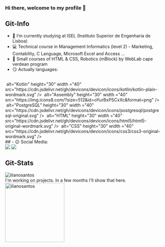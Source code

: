 ### Hi there, welcome to my profile 👋
<p "I'm Iliano Santos. I´m a Computer Science student and a cape verdean chess player." </p>

## Git-Info

- 👯 I’m currently studying at ISEL (Instituto Superior de Engenharia de Lisboa)
- 💻 Technical course in Management Informatics (level 2) - Marketing, Contability, C Language, Microsoft Excel and Access ...
- 🤯 Small courses of HTML & CSS, Robotics (mBlock) by WebLab cape verdean program
- 😏 Actually languages: 
<div style="display: inline_block"><br>
<img align="center"> alt="Kotlin" height="30" width ="40" src="https://cdn.jsdelivr.net/gh/devicons/devicon/icons/kotlin/kotlin-plain-wordmark.svg" />
<img align="center"> alt="Assembly" height="30" width ="40" src="https://img.icons8.com/?size=512&id=oYurBxPSCxXc&format=png" />
<img align="center"> alt="PostgreSQL" height="30" width ="40" src="https://cdn.jsdelivr.net/gh/devicons/devicon/icons/postgresql/postgresql-original.svg" />
<img align="center"> alt="HTML" height="30" width ="40" src="https://cdn.jsdelivr.net/gh/devicons/devicon/icons/html5/html5-original-wordmark.svg" />
<img align="center"> alt="CSS" height="30" width ="40" src="https://cdn.jsdelivr.net/gh/devicons/devicon/icons/css3/css3-original-wordmark.svg" />
</div>
##
- 😉 Social Media:
<div>
<a href="https://www.twitch.tv/santosnano" target="_blank"><img src="https://img.shields.io/badge/Twitch-9146FF?style=for-the-badge&logo=twitch&logoColor=white" target="_blank"></a>
<a href="https://www.linkedin.com/in/iliano-santos-31b993267" target="_blank"><img src="https://img.shields.io/badge/-LinkedIn-%230077B5?style=for-the-badge&logo=linkedin&logoColor=white" target="_blank"></a>

</div>
<!--
								REMEMBER TO UPDATE ME !!! 
-->

## Git-Stats

<div>
	<img src="https://github-readme-streak-stats.herokuapp.com/?user=ilianosantos&theme=dracula" alt="ilianosantos" />
</div>	
  I'm working on projects. In a few months I'll show that here.
<div>	
	<img src="https://github-readme-stats.vercel.app/api/top-langs?username=ilianosantos&langs_count=10&show_icons=true&locale=en&layout=compact&theme=dracula" alt="ilianosantos" height="192px"/>
  <br/>

  <br/>
</div>
